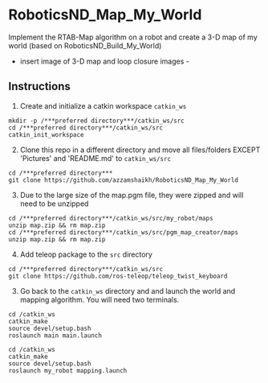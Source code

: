 # RoboticsND_Map_My_World
Implement the RTAB-Map algorithm on a robot and create a 3-D map of my world (based on RoboticsND_Build_My_World)

- insert image of 3-D map and loop closure images -

## Instructions

1. Create and initialize a catkin workspace `catkin_ws`
```
mkdir -p /***preferred directory***/catkin_ws/src  
cd /***preferred directory***/catkin_ws/src  
catkin_init_workspace  
```

2. Clone this repo in a different directory and move all files/folders EXCEPT 'Pictures' and 'README.md' to `catkin_ws/src`
```
cd /***preferred directory***  
git clone https://github.com/azzamshaikh/RoboticsND_Map_My_World  
```

3. Due to the large size of the map.pgm file, they were zipped and will need to be unzipped
```
cd /***preferred directory***/catkin_ws/src/my_robot/maps  
unzip map.zip && rm map.zip  
cd /***preferred directory***/catkin_ws/src/pgm_map_creator/maps  
unzip map.zip && rm map.zip  
```

4. Add teleop package to the `src` directory
```
cd /***preferred directory***/catkin_ws/src  
git clone https://github.com/ros-teleop/teleop_twist_keyboard
````

3. Go back to the `catkin_ws` directory and and launch the world and mapping algorithm. You will need two terminals.
```
cd /catkin_ws  
catkin_make  
source devel/setup.bash  
roslaunch main main.launch
```
```
cd /catkin_ws  
catkin_make  
source devel/setup.bash  
roslaunch my_robot mapping.launch
```
